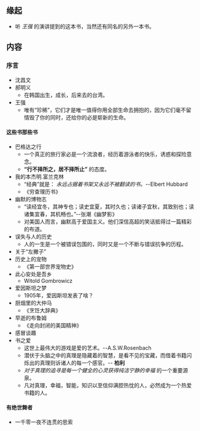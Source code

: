 ##  缘起
+ 听 *王强* 的演讲提到的这本书，当然还有同名的另外一本书。

##  内容
###  序言
+ 沈昌文
+ 郝明义
	+ 在韩国出生，成长，后来去的台湾。
+ 王强
	+ 唯有“珍稀”，它们才是唯一值得你用全部生命去拥抱的，因为它们毫不留情毁了你的同时，还给你的必是崭新的生命。

####  这些书那些书
+ 巴格达之行
	+ 一个真正的旅行家必是一个流浪者，经历着游泳者的快乐，诱惑和探险意念。
	+ **“行不择所之，居不择所止”** 的态度。
+ 我的本杰明.富兰克林
	+ “经典”就是： *永远占据着书架又永远不被翻读的书。*--Elbert Hubbard
	+ 《穷查理历书》
+ 幽默的博物志
	+ “读经宜冬，其神专也；读史宜夏，其时久也；读诸子宜秋，其致别也；读诸集宜春，其机畅也。”--张潮《幽梦影》
	+ 对美国人而言，幽默高于爱国主义。他们深信高超的笑话抵得过一篇精彩的布道。
+ 误失与人的历史
	+ 人的一生是一个被错误包围的，同时又是一个不断与错误抗争的历程。
+ 关于“左撇子”
+ 历史上的宠物
	+ 《第一部世界宠物史》
+ 此心安处是吾乡 
	+ Witold Gombrowicz
+ 爱因斯坦之梦
	+ 1905年，爱因斯坦发表了啥？
+ 厨烟里的大仲马
	+ 《烹饪大辞典》
+ 早逝的布鲁姆
	+ 《走向封闭的美国精神》
+ 感冒谈趣
+ 书之爱
	+ 这世上最伟大的游戏是爱的艺术。--A.S.W.Rosenbach
	+ 潜伏于头脑之中的真理是隐藏着的智慧，是看不见的宝藏，而借着书籍闪烁出的真理则诉诸人的每一个感官。-- **柏利**
	+ *对于真理的追寻是每一个健全的心灵获得纯洁宁静的幸福* 的一个重要源泉。
	+ 凡对真理，幸福，智能，知识以至信仰满腔热忱的人，必然成为一个热爱书籍的人。

####  有绝世舞者
+ 一千零一夜不连贯的思索